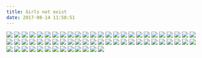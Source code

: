```yaml
---
title: Girls not exist
date: 2017-08-14 11:58:51
---
```

![](https://ws1.sinaimg.cn/large/610dc034ly1fiednrydq8j20u011itfz.jpg)
![](https://ws1.sinaimg.cn/large/610dc034ly1fid5poqfznj20u011imzm.jpg)
![](https://ws1.sinaimg.cn/large/610dc034ly1fibksd2mbmj20u011iacx.jpg)
![](https://ws1.sinaimg.cn/large/610dc034gy1fi678xgq1ij20pa0vlgo4.jpg)
![](https://ws1.sinaimg.cn/large/610dc034gy1fi502l3eqjj20u00hz41j.jpg)
![](https://ws1.sinaimg.cn/large/610dc034gy1fi2okd7dtjj20u011h40b.jpg)
![](http://ww1.sinaimg.cn/large/610dc034ly1fhyeyv5qwkj20u00u0q56.jpg)
![](http://ww1.sinaimg.cn/large/610dc034ly1fhxe0hfzr0j20u011in1q.jpg)
![](https://ws1.sinaimg.cn/large/610dc034gy1fhvf13o2eoj20u011hjx6.jpg)
![](https://ws1.sinaimg.cn/large/610dc034gy1fhupzs0awwj20u00u0tcf.jpg)
![](http://ww1.sinaimg.cn/large/610dc034ly1fhrcmgo6p0j20u00u00uu.jpg)
![](https://ws1.sinaimg.cn/large/610dc034ly1fhq25406waj20u00u0b29.jpg)
![](https://ws1.sinaimg.cn/large/610dc034ly1fhovjwwphfj20u00u04qp.jpg)
![](https://ws1.sinaimg.cn/large/610dc034ly1fhnqjm1vczj20rs0rswia.jpg)
![](https://ws1.sinaimg.cn/large/610dc034ly1fhj5228gwdj20u00u0qv5.jpg)
![](https://ws1.sinaimg.cn/large/610dc034ly1fhj53yz5aoj21hc0xcn41.jpg)
![](https://ws1.sinaimg.cn/large/610dc034ly1fhhz28n9vyj20u00u00w9.jpg)
![](https://ws1.sinaimg.cn/large/610dc034ly1fhgsi7mqa9j20ku0kuh1r.jpg)
![](https://ws1.sinaimg.cn/large/610dc034ly1fhfmsbxvllj20u00u0q80.jpg)
![](https://ws1.sinaimg.cn/large/610dc034ly1fhegpeu0h5j20u011iae5.jpg)
![](https://ws1.sinaimg.cn/large/610dc034ly1fhb0t7ob2mj20u011itd9.jpg)
![](https://ws1.sinaimg.cn/large/610dc034gy1fh9utulf4kj20u011itbo.jpg)
![](https://ws1.sinaimg.cn/large/610dc034ly1fh8ox6bmjlj20u00u0mz7.jpg)
![](https://ws1.sinaimg.cn/large/610dc034ly1fh7hwi9lhzj20u011hqa9.jpg)
![](https://ws1.sinaimg.cn/large/610dc034ly1fgllsthvu1j20u011in1p.jpg)
![](https://ws1.sinaimg.cn/large/610dc034ly1fgj7jho031j20u011itci.jpg)
![](https://ws1.sinaimg.cn/large/610dc034ly1fgi3vd6irmj20u011i439.jpg)
![](https://ws1.sinaimg.cn/large/610dc034ly1fgepc1lpvfj20u011i0wv.jpg)
![](https://ws1.sinaimg.cn/large/610dc034ly1fgdmpxi7erj20qy0qyjtr.jpg)
![](https://ws1.sinaimg.cn/large/610dc034ly1fgchgnfn7dj20u00uvgnj.jpg)
![](https://ws1.sinaimg.cn/large/610dc034ly1fgbbp94y9zj20u011idkf.jpg)
![](https://ws1.sinaimg.cn/large/610dc034ly1fga6auw8ycj20u00u00uw.jpg)
![](https://ws1.sinaimg.cn/large/d23c7564ly1fg7ow5jtl9j20pb0pb4gw.jpg)
![](https://ws1.sinaimg.cn/large/d23c7564ly1fg6qckyqxkj20u00zmaf1.jpg)
![](https://ws1.sinaimg.cn/large/610dc034ly1fg5dany6uzj20u011iq60.jpg)
![](https://ws1.sinaimg.cn/large/610dc034ly1ffyp4g2vwxj20u00tu77b.jpg)
![](https://ws1.sinaimg.cn/large/610dc034ly1ffxjlvinj5j20u011igri.jpg)
![](https://ws1.sinaimg.cn/mw690/610dc034ly1ffwb7npldpj20u00u076z.jpg)
![](https://ws1.sinaimg.cn/large/610dc034ly1ffv3gxs37oj20u011i0vk.jpg)
![](https://ws1.sinaimg.cn/large/610dc034ly1fftusiwb8hj20u00zan1j.jpg)
![](http://wx3.sinaimg.cn/thumb180/661eb95cgy1ficn6k7yxqg209p05uqv5.gif)
![](http://wx3.sinaimg.cn/mw600/661eb95cgy1ficn6h4kskj20kg0jyab0.jpg)
![](http://wx3.sinaimg.cn/mw600/661eb95cgy1ficn6gigumj20i20ba401.jpg)
![](http://wx2.sinaimg.cn/mw600/661eb95cgy1ficn6f0f3yj21hc0zkwnn.jpg)
![](http://wx3.sinaimg.cn/thumb180/a82b014bgy1fij1w39akyg208v053x75.gif)
![](http://wx2.sinaimg.cn/mw600/6e15830bgy1fij15xq8h2j20ci0m8jrz.jpg)
![](http://wx3.sinaimg.cn/mw600/629b62e4gy1fiil72bnvbj20do0i80u2.jpg)
![](http://wx3.sinaimg.cn/mw600/629b62e4gy1fiiipkg9uej20zk0p0182.jpg)
![](http://wx1.sinaimg.cn/thumb180/7b0f1cedly1fiiia7b11sg208k092x6q.gif)
![](http://ws2.sinaimg.cn/mw600/83c31136gy1fiihnbwcjjj20m80xctjd.jpg)
![](http://wx3.sinaimg.cn/mw600/006GlaT2gy1fiigpwbjdfj30hs0s8wha.jpg)
![](http://wx2.sinaimg.cn/mw600/005VghJvly1fiigq1vp34j30iz0sg437.jpg)
![](http://ws2.sinaimg.cn/mw600/005VghJvly1fiigpm5l4bj30cz0gogmp.jpg)
![](http://ws1.sinaimg.cn/mw600/005VghJvly1fiigoynrerj30gy10tmyo.jpg)
![](http://wx1.sinaimg.cn/mw600/005VghJvly1fiignrz8mgj30d50idjs6.jpg)
![](http://wx3.sinaimg.cn/mw600/005VghJvly1fiignj3lanj30dw0w078s.jpg)
![](http://wx3.sinaimg.cn/mw600/006GlaT2gy1fiigjcfz6ej30go0m8myt.jpg)
![](http://wx3.sinaimg.cn/mw600/006GlaT2gy1fiigj7dff6j30ia0qpq4o.jpg)
![](http://wx2.sinaimg.cn/mw600/006D2KSdly1fii808yglvj30mjaksb2h.jpg)
![](http://wx2.sinaimg.cn/mw600/a35f3486gy1fiicnajoooj20qo0qo43r.jpg)
![](http://wx3.sinaimg.cn/mw600/006O5rLFgy1fiifq6yrppj30m80vyq7w.jpg)
![](http://wx3.sinaimg.cn/mw600/006O5rLFgy1fiifq6izftj30m80wijxc.jpg)
![](http://wx3.sinaimg.cn/mw600/005Auy4Dly1fii8ftu2dzj3222334x6t.jpg)
